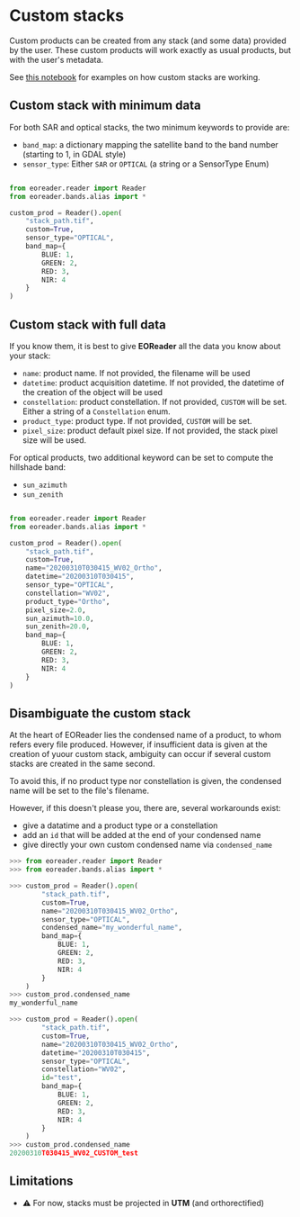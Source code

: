 # Custom stacks

Custom products can be created from any stack (and some data) provided by the user. These custom products will work
exactly as usual products, but with the user's metadata.

See [this notebook](https://eoreader.readthedocs.io/latest/notebooks/custom.html) for examples on how custom stacks
are working.

## Custom stack with minimum data

For both SAR and optical stacks, the two minimum keywords to provide are:

- `band_map`: a dictionary mapping the satellite band to the band number (starting to 1, in GDAL style)
- `sensor_type`: Either `SAR` or `OPTICAL` (a string or a SensorType Enum)

```python

from eoreader.reader import Reader
from eoreader.bands.alias import *

custom_prod = Reader().open(
    "stack_path.tif",
    custom=True,
    sensor_type="OPTICAL",
    band_map={
        BLUE: 1,
        GREEN: 2,
        RED: 3,
        NIR: 4
    }
)
```

## Custom stack with full data

If you know them, it is best to give **EOReader** all the data you know about your stack:

- `name`: product name. If not provided, the filename will be used
- `datetime`: product acquisition datetime. If not provided, the datetime of the creation of the object will be used
- `constellation`: product constellation. If not provided, `CUSTOM` will be set. Either a string of a `Constellation` enum.
- `product_type`: product type. If not provided, `CUSTOM` will be set.
- `pixel_size`: product default pixel size. If not provided, the stack pixel size will be used.

For optical products, two additional keyword can be set to compute the hillshade band:

- `sun_azimuth`
- `sun_zenith`

```python

from eoreader.reader import Reader
from eoreader.bands.alias import *

custom_prod = Reader().open(
    "stack_path.tif",
    custom=True,
    name="20200310T030415_WV02_Ortho",
    datetime="20200310T030415",
    sensor_type="OPTICAL",
    constellation="WV02",
    product_type="Ortho",
    pixel_size=2.0,
    sun_azimuth=10.0,
    sun_zenith=20.0,
    band_map={
        BLUE: 1,
        GREEN: 2,
        RED: 3,
        NIR: 4
    }
)
```

## Disambiguate the custom stack

At the heart of EOReader lies the condensed name of a product, to whom refers every file produced.
However, if insufficient data is given at the creation of yuour custom stack, ambiguity can occur if several custom stacks are created in the same second.

To avoid this, if no product type nor constellation is given, the condensed name will be set to the file's filename.

However, if this doesn't please you, there are, several workarounds exist:
- give a datatime and a product type or a constellation
- add an `id` that will be added at the end of your condensed name
- give directly your own custom condensed name via `condensed_name`

```python
>>> from eoreader.reader import Reader
>>> from eoreader.bands.alias import *

>>> custom_prod = Reader().open(
        "stack_path.tif",
        custom=True,
        name="20200310T030415_WV02_Ortho",
        sensor_type="OPTICAL",
        condensed_name="my_wonderful_name",
        band_map={
            BLUE: 1,
            GREEN: 2,
            RED: 3,
            NIR: 4
        }
    )
>>> custom_prod.condensed_name
my_wonderful_name

>>> custom_prod = Reader().open(
        "stack_path.tif",
        custom=True,
        name="20200310T030415_WV02_Ortho",
        datetime="20200310T030415",
        sensor_type="OPTICAL",
        constellation="WV02",
        id="test",
        band_map={
            BLUE: 1,
            GREEN: 2,
            RED: 3,
            NIR: 4
        }
    )
>>> custom_prod.condensed_name
20200310T030415_WV02_CUSTOM_test
```

## Limitations

- ⚠ For now, stacks must be projected in **UTM** (and orthorectified)